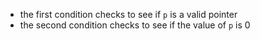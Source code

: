 - the first condition checks to see if `p` is a valid pointer
- the second condition checks to see if the value of `p` is 0